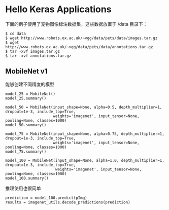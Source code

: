 # Hello Keras Applications

下面的例子使用了宠物图像标注数据集，这些数据放置于 /data 目录下：

    $ cd data
    $ wget http://www.robots.ox.ac.uk/~vgg/data/pets/data/images.tar.gz
    $ wget http://www.robots.ox.ac.uk/~vgg/data/pets/data/annotations.tar.gz
    $ tar -xvf images.tar.gz
    $ tar -xvf annotations.tar.gz

## MobileNet v1

能够创建不同精度的模型

    model_25 = MobileNet()
    model_25.summary()
    
    model_50 = MobileNet(input_shape=None, alpha=0.5, depth_multiplier=1, dropout=1e-3, include_top=True,
                         weights='imagenet', input_tensor=None, pooling=None, classes=1000)
    model_50.summary()
    
    model_75 = MobileNet(input_shape=None, alpha=0.75, depth_multiplier=1, dropout=1e-3, include_top=True,
                         weights='imagenet', input_tensor=None, pooling=None, classes=1000)
    model_75.summary()
    
    model_100 = MobileNet(input_shape=None, alpha=1.0, depth_multiplier=1, dropout=1e-3, include_top=True,
                          weights='imagenet', input_tensor=None, pooling=None, classes=1000)
    model_100.summary()
    
推理使用也很简单    
    
    prediction = model_100.predict(pImg)
    results = imagenet_utils.decode_predictions(prediction)